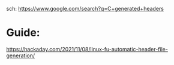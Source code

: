sch: https://www.google.com/search?q=C+generated+headers

# Guide:
https://hackaday.com/2021/11/08/linux-fu-automatic-header-file-generation/
